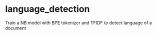 # language_detection
Train a NB model with BPE tokenizer and TFIDF to detect language of a document
